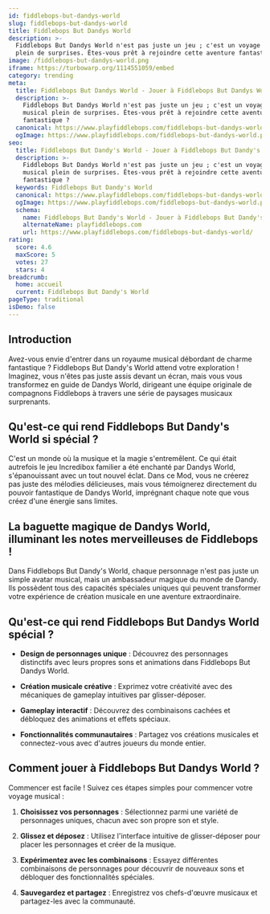 ```yaml
---
id: fiddlebops-but-dandys-world
slug: fiddlebops-but-dandys-world
title: Fiddlebops But Dandys World
description: >-
  Fiddlebops But Dandys World n'est pas juste un jeu ; c'est un voyage musical
  plein de surprises. Êtes-vous prêt à rejoindre cette aventure fantastique ?
image: /fiddlebops-but-dandys-world.png
iframe: https://turbowarp.org/1114551059/embed
category: trending
meta:
  title: Fiddlebops But Dandys World - Jouer à Fiddlebops But Dandys World en Ligne
  description: >-
    Fiddlebops But Dandys World n'est pas juste un jeu ; c'est un voyage
    musical plein de surprises. Êtes-vous prêt à rejoindre cette aventure
    fantastique ?
  canonical: https://www.playfiddlebops.com/fiddlebops-but-dandys-world/
  ogImage: https://www.playfiddlebops.com/fiddlebops-but-dandys-world.png
seo:
  title: Fiddlebops But Dandy's World - Jouer à Fiddlebops But Dandy's World en Ligne
  description: >-
    Fiddlebops But Dandys World n'est pas juste un jeu ; c'est un voyage
    musical plein de surprises. Êtes-vous prêt à rejoindre cette aventure
    fantastique ?
  keywords: Fiddlebops But Dandy's World
  canonical: https://www.playfiddlebops.com/fiddlebops-but-dandys-world/
  ogImage: https://www.playfiddlebops.com/fiddlebops-but-dandys-world.png
  schema:
    name: Fiddlebops But Dandy's World - Jouer à Fiddlebops But Dandy's World en Ligne
    alternateName: playfiddlebops.com
    url: https://www.playfiddlebops.com/fiddlebops-but-dandys-world/
rating:
  score: 4.6
  maxScore: 5
  votes: 27
  stars: 4
breadcrumb:
  home: accueil
  current: Fiddlebops But Dandy's World
pageType: traditional
isDemo: false
---
```


## Introduction

Avez-vous envie d'entrer dans un royaume musical débordant de charme fantastique ? Fiddlebops But Dandy's World attend votre exploration ! Imaginez, vous n'êtes pas juste assis devant un écran, mais vous vous transformez en guide de Dandys World, dirigeant une équipe originale de compagnons Fiddlebops à travers une série de paysages musicaux surprenants.

## Qu'est-ce qui rend Fiddlebops But Dandy's World si spécial ?

C'est un monde où la musique et la magie s'entremêlent. Ce qui était autrefois le jeu Incredibox familier a été enchanté par Dandys World, s'épanouissant avec un tout nouvel éclat. Dans ce Mod, vous ne créerez pas juste des mélodies délicieuses, mais vous témoignerez directement du pouvoir fantastique de Dandys World, imprégnant chaque note que vous créez d'une énergie sans limites.

## La baguette magique de Dandys World, illuminant les notes merveilleuses de Fiddlebops !

Dans Fiddlebops But Dandy's World, chaque personnage n'est pas juste un simple avatar musical, mais un ambassadeur magique du monde de Dandy. Ils possèdent tous des capacités spéciales uniques qui peuvent transformer votre expérience de création musicale en une aventure extraordinaire.

## Qu'est-ce qui rend Fiddlebops But Dandys World spécial ?

- **Design de personnages unique** : Découvrez des personnages distinctifs avec leurs propres sons et animations dans Fiddlebops But Dandys World.

- **Création musicale créative** : Exprimez votre créativité avec des mécaniques de gameplay intuitives par glisser-déposer.

- **Gameplay interactif** : Découvrez des combinaisons cachées et débloquez des animations et effets spéciaux.

- **Fonctionnalités communautaires** : Partagez vos créations musicales et connectez-vous avec d'autres joueurs du monde entier.

## Comment jouer à Fiddlebops But Dandys World ?

Commencer est facile ! Suivez ces étapes simples pour commencer votre voyage musical :

1. **Choisissez vos personnages** : Sélectionnez parmi une variété de personnages uniques, chacun avec son propre son et style.

1. **Glissez et déposez** : Utilisez l'interface intuitive de glisser-déposer pour placer les personnages et créer de la musique.

1. **Expérimentez avec les combinaisons** : Essayez différentes combinaisons de personnages pour découvrir de nouveaux sons et débloquer des fonctionnalités spéciales.

1. **Sauvegardez et partagez** : Enregistrez vos chefs-d'œuvre musicaux et partagez-les avec la communauté.